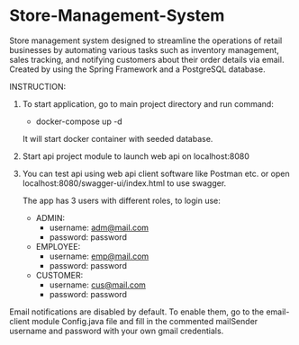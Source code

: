 # Store-Management-System

Store management system designed to streamline the operations of retail businesses by automating various tasks such as inventory management, sales tracking, and notifying customers about their order details via email. Created by using the Spring Framework and a PostgreSQL database.

INSTRUCTION:
1. To start application, go to main project directory and run command:
   - docker-compose up -d

   It will start docker container with seeded database.
2. Start api project module to launch web api on localhost:8080
3. You can test api using web api client software like Postman etc. or open localhost:8080/swagger-ui/index.html to use swagger.
   
   The app has 3 users with different roles, to login use:
   - ADMIN:
       - username: adm@mail.com
       - password: password
   - EMPLOYEE:
       - username: emp@mail.com
       - password: password
   - CUSTOMER:
       - username: cus@mail.com
       - password: password

Email notifications are disabled by default. To enable them, go to the email-client module Config.java file and fill in the commented mailSender username and password with your own gmail credentials.
